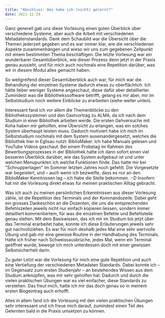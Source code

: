 ```yaml
---
title: "Abschluss: Was habe ich (nicht) gelernt?"
date: 2021-12-28
---
```


Ganz generell gab uns diese Vorlesung einen guten Überblick über verschiedene Systeme, aber auch die Arbeit mit verschiedenen Metadatenstandards. Dank dem Schaubild war die Übersicht über die Themen jederzeit gegeben und es war immer klar, wie die verschiedenen Aspekte zusammenhängen und wieso wir uns zum gegebenen Zeitpunkt mit einem bestimmten Thema beschäftigen. Die letzte Vorlesung war ein wunderbarer Gesamtüberblick, wie dieser Prozess denn jetzt in der Praxis genau aussieht, und für mich auch nochmals eine Repetition darüber, was wir in diesem Modul alles gemacht haben.

So weitgreifend dieser Gesamtüberblick auch war, für mich war die Behandlung der einzelnen Systeme dadurch etwas zu oberflächlich. Ich hätte lieber weniger Systeme angeschaut, diese dafür aber detaillierter. Zumindest was die Bibliothekssoftware betrifft, gelang es mir aber, mir im Selbststudium noch weitere Einblicke zu erarbeiten (siehe weiter unten). 

Interessant fand ich vor allem die Themenblöcke zu den Bibliothekssystemen und den Gastvortrag zu ALMA, da ich nach dem Studium in einer Bibliothek arbeiten werde. Die ersten Gehversuche mit Koha haben mir geholfen, eine Übersicht zu erlangen, was ein solches System überhaupt leisten muss. Dadurch motiviert habe ich mich im Selbststudium nochmals mit dem System auseinandergesetzt, welches die Bibliothek hier in Eglisau nutzt: BiblioMaker. Ich habe Manuals gelesen und YouTube Videos geschaut. Bei einem Probetag im Rahmen des Bewerbungsprozesses in der Bibliothek hatte ich dann sofort einen viel besseren Überblick darüber, wie das System aufgebaut ist und unter welchen Menupunkten ich welche Funktionen finde. Das hatte mir bei "Schnuppertagen" im Sommer letzten Jahres noch gefehlt. Die Vorgesetzte war begeistert, und – auch wenn ich bezweifle, dass es nur an den BiblioMaker Kenntnissen lag – ich habe die Stelle bekommen. :-D Insofern hat mir die Vorlesung direkt etwas für meinen praktischen Alltag gebracht. 

Was ich auch zu meinen persönlichen Erkenntnissen aus dieser Vorlesung zähle, ist die Repetition des Terminals und der Kommandozeile. Dabei geht ein grosses Dankeschön an die Dozenten, die uns die entsprechenden Befehlszeilen jeweils nicht nur einfach kopieren liessen, sondern immer detailliert kommentiertem, für was die einzelnen Befehle und Befehlsteile genau stehen. Mit dem Basiswissen, das ich mir im Studium bis jetzt über das Terminal erarbeitet habe, konnte ich diese Erläuterungen jeweils sehr gut nachvollziehen. Es war für mich deshalb jedes Mal eine sehr wertvolle Übung und gab mir eine gewisse Routine in der Handhabung des Terminals. Hatte ich früher nach Schweissausbrüche, jedes Mal, wenn ein Terminal geöffnet wurde, bewege ich mich unterdessen doch mit einer gewissen Selbstsicherheit darin.

Zu guter Letzt war die Vorlesung für mich eine gute Repetition und auch eine Vertiefung der verschiedenen Metadaten Standards. Dabei konnte ich – im Gegensatz zum ersten Studienjahr – an bestehendes Wissen aus dem Studium anknüpfen, was mir sehr geholfen hat. Dadurch und durch die vielen praktischen Übungen war es viel einfacher, diese Standards zu verstehen. Das freut mich, hatte ich mir das doch genau so in meinem ersten Blogeintrag auch erhofft.

Alles in allem fand ich die Vorlesung mit den vielen praktischen Übungen sehr interessant und ich freue mich darauf, zumindest einen Teil des Gelernten bald in die Praxis umsetzen zu können.

